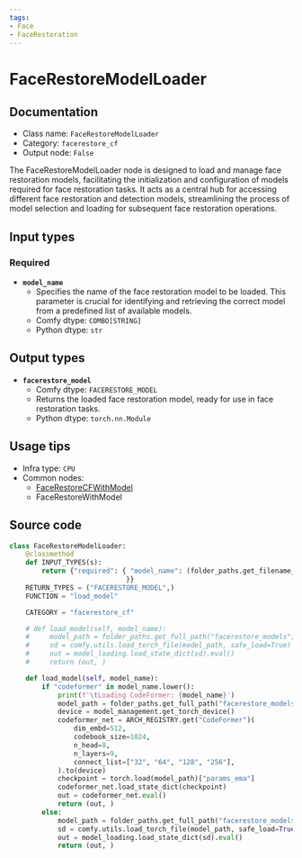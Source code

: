 ```yaml
---
tags:
- Face
- FaceRestoration
---
```


# FaceRestoreModelLoader
## Documentation
- Class name: `FaceRestoreModelLoader`
- Category: `facerestore_cf`
- Output node: `False`

The FaceRestoreModelLoader node is designed to load and manage face restoration models, facilitating the initialization and configuration of models required for face restoration tasks. It acts as a central hub for accessing different face restoration and detection models, streamlining the process of model selection and loading for subsequent face restoration operations.
## Input types
### Required
- **`model_name`**
    - Specifies the name of the face restoration model to be loaded. This parameter is crucial for identifying and retrieving the correct model from a predefined list of available models.
    - Comfy dtype: `COMBO[STRING]`
    - Python dtype: `str`
## Output types
- **`facerestore_model`**
    - Comfy dtype: `FACERESTORE_MODEL`
    - Returns the loaded face restoration model, ready for use in face restoration tasks.
    - Python dtype: `torch.nn.Module`
## Usage tips
- Infra type: `CPU`
- Common nodes:
    - [FaceRestoreCFWithModel](../../facerestore_cf/Nodes/FaceRestoreCFWithModel.md)
    - FaceRestoreWithModel



## Source code
```python
class FaceRestoreModelLoader:
    @classmethod
    def INPUT_TYPES(s):
        return {"required": { "model_name": (folder_paths.get_filename_list("facerestore_models"), ),
                             }}
    RETURN_TYPES = ("FACERESTORE_MODEL",)
    FUNCTION = "load_model"

    CATEGORY = "facerestore_cf"

    # def load_model(self, model_name):
    #     model_path = folder_paths.get_full_path("facerestore_models", model_name)
    #     sd = comfy.utils.load_torch_file(model_path, safe_load=True)
    #     out = model_loading.load_state_dict(sd).eval()
    #     return (out, )

    def load_model(self, model_name):
        if "codeformer" in model_name.lower():
            print(f'\tLoading CodeFormer: {model_name}')
            model_path = folder_paths.get_full_path("facerestore_models", model_name)
            device = model_management.get_torch_device()
            codeformer_net = ARCH_REGISTRY.get("CodeFormer")(
                dim_embd=512,
                codebook_size=1024,
                n_head=8,
                n_layers=9,
                connect_list=["32", "64", "128", "256"],
            ).to(device)
            checkpoint = torch.load(model_path)["params_ema"]
            codeformer_net.load_state_dict(checkpoint)
            out = codeformer_net.eval()  
            return (out, )
        else:
            model_path = folder_paths.get_full_path("facerestore_models", model_name)
            sd = comfy.utils.load_torch_file(model_path, safe_load=True)
            out = model_loading.load_state_dict(sd).eval()
            return (out, )

```

